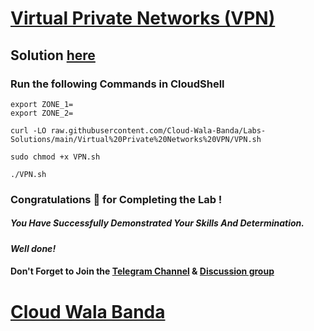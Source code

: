 # [Virtual Private Networks (VPN)](https://www.cloudskillsboost.google/games/4770/labs/31092)

## Solution [here](https://youtu.be/53EMmNwm9cw)

### Run the following Commands in CloudShell
```
export ZONE_1=
export ZONE_2=
```
```
curl -LO raw.githubusercontent.com/Cloud-Wala-Banda/Labs-Solutions/main/Virtual%20Private%20Networks%20VPN/VPN.sh

sudo chmod +x VPN.sh

./VPN.sh
```
### Congratulations 🎉 for Completing the Lab !

##### *You Have Successfully Demonstrated Your Skills And Determination.*

#### *Well done!*

#### Don't Forget to Join the [Telegram Channel](https://t.me/cloudwalabanda) & [Discussion group](https://t.me/cloudwalabandachats)

# [Cloud Wala Banda](https://www.youtube.com/@cloudwalabanda)
